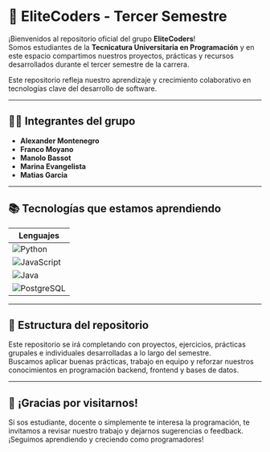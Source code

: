 # 🚀 EliteCoders - Tercer Semestre

¡Bienvenidos al repositorio oficial del grupo **EliteCoders**!  
Somos estudiantes de la **Tecnicatura Universitaria en Programación** y en este espacio compartimos nuestros proyectos, prácticas y recursos desarrollados durante el tercer semestre de la carrera.

Este repositorio refleja nuestro aprendizaje y crecimiento colaborativo en tecnologías clave del desarrollo de software.

---

## 👨‍💻 Integrantes del grupo

- **Alexander Montenegro**
- **Franco Moyano**
- **Manolo Bassot**
- **Marina Evangelista**
- **Matias Garcia**

---

## 📚 Tecnologías que estamos aprendiendo

| Lenguajes       |
|----------------------------------------------------------------------------------------|
| ![Python](https://img.shields.io/badge/-Python-3776AB?style=flat&logo=python&logoColor=white)         |
| ![JavaScript](https://img.shields.io/badge/-JavaScript-F7DF1E?style=flat&logo=javascript&logoColor=black) |
| ![Java](https://img.shields.io/badge/-Java-007396?style=flat&logo=java&logoColor=white)             |
| ![PostgreSQL](https://img.shields.io/badge/-PostgreSQL-4169E1?style=flat&logo=postgresql&logoColor=white) |

---

## 📂 Estructura del repositorio

Este repositorio se irá completando con proyectos, ejercicios, prácticas grupales e individuales desarrolladas a lo largo del semestre.  
Buscamos aplicar buenas prácticas, trabajo en equipo y reforzar nuestros conocimientos en programación backend, frontend y bases de datos.

---

## 🤝 ¡Gracias por visitarnos!

Si sos estudiante, docente o simplemente te interesa la programación, te invitamos a revisar nuestro trabajo y dejarnos sugerencias o feedback.  
¡Seguimos aprendiendo y creciendo como programadores!
